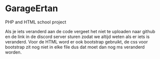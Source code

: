 # GarageErtan
PHP and HTML school project

Als je iets veranderd aan de code vergeet het niet te uploaden naar github en de link in de discord server sturen zodat we altijd weten als er iets is veranderd.
Voor de HTML word er ook bootstrap gebruikt, de css voor bootstrap zit nog niet in elke file dus dat moet dan nog ms veranderd worden.
